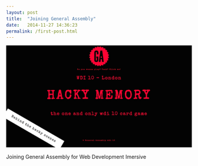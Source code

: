 ```yaml
---
layout: post
title:  "Joining General Assembly"
date:   2014-11-27 14:36:23
permalink: /first-post.html
---
```

<span class="image featured"><img src="/images/pic02.jpg" alt=""></span>

Joining General Assembly for Web Development Imersive
